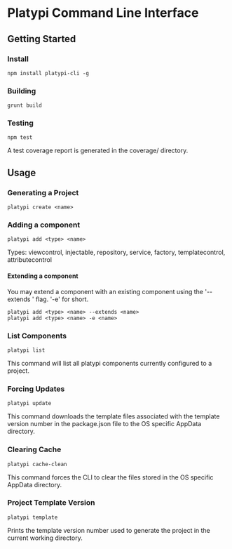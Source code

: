 # Platypi Command Line Interface

## Getting Started

### Install
```
npm install platypi-cli -g
```

### Building
```
grunt build
```

### Testing
```
npm test
```
A test coverage report is generated in the coverage/ directory.

## Usage

### Generating a Project
```
platypi create <name>
```

### Adding a component
```
platypi add <type> <name>
```
Types: viewcontrol, injectable, repository, service, factory, templatecontrol, attributecontrol

#### Extending a component
You may extend a component with an existing component using the '--extends <name>' flag. '-e' for short.
```
platypi add <type> <name> --extends <name>
platypi add <type> <name> -e <name>
```

### List Components
```
platypi list
```
This command will list all platypi components currently configured to a project.

### Forcing Updates
```
platypi update
```
This command downloads the template files associated with the template version number in the package.json file to the OS specific AppData directory.

### Clearing Cache
```
platypi cache-clean
```
This command forces the CLI to clear the files stored in the OS specific AppData directory.

### Project Template Version
```
platypi template
```
Prints the template version number used to generate the project in the current working directory.
